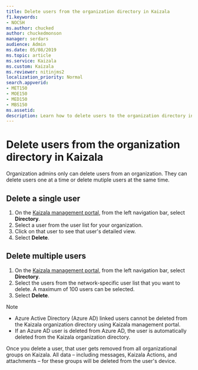 ```yaml
---
title: Delete users from the organization directory in Kaizala
f1.keywords:
- NOCSH
ms.author: chucked
author: chuckedmonson
manager: serdars
audience: Admin
ms.date: 05/08/2019
ms.topic: article
ms.service: Kaizala
ms.custom: Kaizala
ms.reviewer: nitinjms2
localization_priority: Normal
search.appverid:
- MET150
- MOE150
- MED150
- MBS150
ms.assetid: 
description: Learn how to delete users to the organization directory in Kaizala.
---
```


# Delete users from the organization directory in Kaizala

Organization admins only can delete users from an organization. They can delete users one at a time or delete mutiple users at the same time.

## Delete a single user

1. On the [Kaizala management portal](https://manage.kaiza.la), from the left navigation bar, select **Directory**.
2. Select a user from the user list for your organization.
3. Click on that user to see that user's detailed view.
4. Select **Delete**.

## Delete multiple users

1. On the [Kaizala management portal](https://manage.kaiza.la), from the left navigation bar, select **Directory**.
2. Select the users from the network-specific user list that you want to delete. A maximum of 100 users can be selected.
3. Select **Delete**.

> [!NOTE]
> - Azure Active Directory (Azure AD) linked users cannot be deleted from the Kaizala organization directory using Kaizala management portal.
> - If an Azure AD user is deleted from Azure AD, the user is automatically deleted from the Kaizala organization directory.

Once you delete a user, that user gets removed from all organizational groups on Kaizala. All data – including messages, Kaizala Actions, and attachments – for these groups will be deleted from the user's device. 
